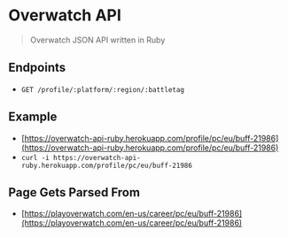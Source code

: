 # Overwatch API
> Overwatch JSON API written in Ruby

## Endpoints
- `GET /profile/:platform/:region/:battletag`

## Example
- [https://overwatch-api-ruby.herokuapp.com/profile/pc/eu/buff-21986](https://overwatch-api-ruby.herokuapp.com/profile/pc/eu/buff-21986)
- `curl -i https://overwatch-api-ruby.herokuapp.com/profile/pc/eu/buff-21986`

## Page Gets Parsed From
- [https://playoverwatch.com/en-us/career/pc/eu/buff-21986](https://playoverwatch.com/en-us/career/pc/eu/buff-21986)

